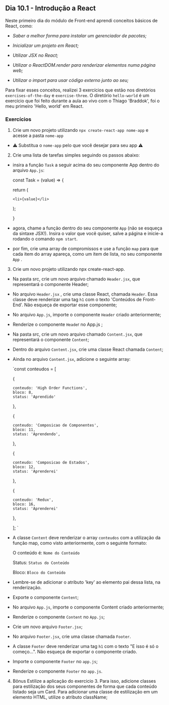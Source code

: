 ## Dia 10.1 - Introdução a React

Neste primeiro dia do módulo de Front-end aprendi conceitos básicos de React, como:

- *Saber a melhor forma para instalar um gerenciador de pacotes;*

- *Inicializar um projeto em React;*

- *Utilizar JSX no React;*

- *Utilizar o ReactDOM.render para renderizar elementos numa página web;*

- *Utilizar o import para usar código externo junto ao seu;*


Para fixar esses conceitos, realizei 3 exercícios que estão nos diretórios `exercises-of-the-day` e `exercise-three`. O diretório `hello-world` é um exercício que foi feito durante a aula ao vivo com o Thiago 'Braddok', foi o meu primeiro 'Hello, world' em React.

### Exercícios

1. Crie um novo projeto utilizando `npx create-react-app nome-app` e acesse a pasta `nome-app`
  
  * ⚠️ Substitua o `nome-app` pelo que você desejar para seu app ⚠️

2. Crie uma lista de tarefas simples seguindo os passos abaixo:

  * insira a função `Task` a seguir acima do seu componente App dentro do arquivo `App.js`:

    const Task = (value) => {

      return (

        <li>{value}</li>

      );

    }

  * agora, chame a função dentro do seu componente `App` (não se esqueça da sintaxe JSX!). Insira o valor que você quiser, salve a página e inicie-a rodando o comando `npm start`.

  * por fim, crie uma array de compromissos e use a função `map` para que cada item do array apareça, como um item de lista, no seu componente `App` .


3. Crie um novo projeto utilizando npx create-react-app.

  * Na pasta src, crie um novo arquivo chamado `Header.jsx`, que representará o componente Header;

  * No arquivo `Header.jsx` , crie uma classe React, chamada `Header`. Essa classe deve renderizar uma tag `h1` com o texto 'Conteúdos de Front-End'. Não esqueça de exportar esse componente;

  * No arquivo `App.js`, importe o componente `Header` criado anteriormente;

  * Renderize o componente `Heade`r no App.js ;

  * Na pasta src, crie um novo arquivo chamado `Content.jsx`, que representará o componente `Content`;

  * Dentro do arquivo `Content.jsx`, crie uma classe React chamada `Content`;

  * Ainda no arquivo `Content.jsx`, adicione o seguinte array:

    `const conteudos = [

      {

        conteudo: 'High Order Functions',
        bloco: 8,
        status: 'Aprendido'

      },

      {

        conteudo: 'Composicao de Componentes',
        bloco: 11,
        status: 'Aprendendo',

      },

      {

        conteudo: 'Composicao de Estados',
        bloco: 12,
        status: 'Aprenderei'

      },

      {

        conteudo: 'Redux',
        bloco: 16,
        status: 'Aprenderei'

      },

    ];
`

  * A classe `Content` deve renderizar o array `conteudos` com a utilização da função map, como visto anteriormente, com o seguinte formato:

    O conteúdo é: `Nome do Conteúdo`

    Status: `Status do Conteúdo`
    
    Bloco: `Bloco do Conteúdo`


  * Lembre-se de adicionar o atributo 'key' ao elemento pai dessa lista, na renderização.

  * Exporte o componente `Content`;

  * No arquivo `App.js`, importe o componente Content criado anteriormente;

  * Renderize o componente `Content` no `App.js`;

  * Crie um novo arquivo `Footer.jsx`;

  * No arquivo `Footer.jsx`, crie uma classe chamada `Footer`.

  * A classe `Footer` deve renderizar uma tag `h1` com o texto "E isso é só o começo...". Não esqueça de exportar o componente criado.

  * Importe o componente `Footer` no `app.js`;

  * Renderize o componente `Footer` no `app.js`.

4. Bônus Estilize a aplicação do exercicio 3. Para isso, adicione classes para estilização dos seus componentes de forma que cada conteúdo listado seja um Card.
Para adicionar uma classe de estilização em um elemento HTML, utilize o atributo className;
